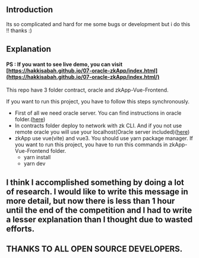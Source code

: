 Introduction
-
Its so complicated and hard for me some bugs or development but i do this !! thanks :)

Explanation
-
#### PS : If you want to see live demo, you can visit [https://hakkisabah.github.io/07-oracle-zkApp/index.html](https://hakkisabah.github.io/07-oracle-zkApp/index.html/)

This repo have 3 folder contract, oracle and zkApp-Vue-Frontend.

If you want to run this project, you have to follow this steps synchronously.

- First of all we need oracle server. You can find instructions in oracle folder.([here](https://github.com/hakkisabah/07-oracle-zkApp/tree/main/oracle))
- In contracts folder deploy to network with zk CLI. And if you not use remote oracle you will use your localhost(Oracle server included)([here](https://github.com/hakkisabah/07-oracle-zkApp/tree/main/contracts))
- zkApp use vue(vite) and vue3. You should use yarn package manager. If you want to run this project, you have to run this commands in zkApp-Vue-Frontend folder.
  - yarn install
  - yarn dev



I think I accomplished something by doing a lot of research. I would like to write this message in more detail, but now there is less than 1 hour until the end of the competition and I had to write a lesser explanation than I thought due to wasted efforts.
-

THANKS TO ALL OPEN SOURCE DEVELOPERS.
-